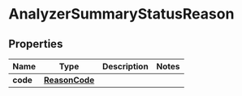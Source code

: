 

# AnalyzerSummaryStatusReason


## Properties

| Name | Type | Description | Notes |
|------------ | ------------- | ------------- | -------------|
|**code** | [**ReasonCode**](ReasonCode.md) |  |  |



